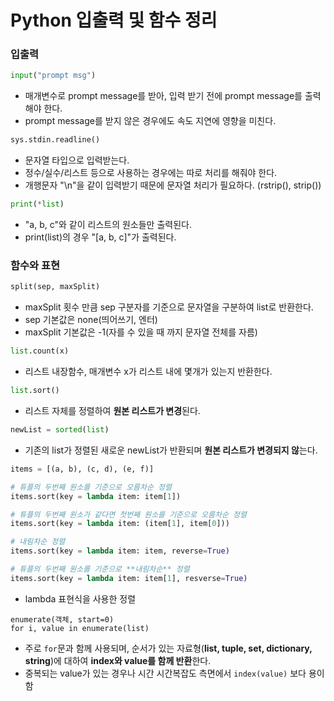 # Python 입출력 및 함수 정리

### 입출력

```python
input("prompt msg")
```
- 매개변수로 prompt message를 받아, 입력 받기 전에 prompt message를 출력해야 한다.
- prompt message를 받지 않은 경우에도 속도 지연에 영향을 미친다.

```python
sys.stdin.readline()
```
- 문자열 타입으로 입력받는다.
- 정수/실수/리스트 등으로 사용하는 경우에는 따로 처리를 해줘야 한다.
- 개행문자 "\n"을 같이 입력받기 때문에 문자열 처리가 필요하다. (rstrip(), strip())

```python
print(*list)
```
- "a, b, c"와 같이 리스트의 원소들만 출력된다.
- print(list)의 경우 "[a, b, c]"가 출력된다.
### 함수와 표현

```python
split(sep, maxSplit)
```
- maxSplit 횟수 만큼 sep 구분자를 기준으로 문자열을 구분하여 list로 반환한다.
- sep 기본값은 none(띄어쓰기, 엔터)
- maxSplit 기본값은 -1(자를 수 있을 때 까지 문자열 전체를 자름)

```python
list.count(x)
```
- 리스트 내장함수, 매개변수 x가 리스트 내에 몇개가 있는지 반환한다.

```python
list.sort()
```
- 리스트 자체를 정렬하여 **원본 리스트가 변경**된다.

```python
newList = sorted(list)
```
- 기존의 list가 정렬된 새로운 newList가 반환되며 **원본 리스트가 변경되지 않**는다.

```python
items = [(a, b), (c, d), (e, f)]

# 튜플의 두번째 원소를 기준으로 오름차순 정렬
items.sort(key = lambda item: item[1])

# 튜플의 두번째 원소가 같다면 첫번째 원소를 기준으로 오름차순 정렬
items.sort(key = lambda item: (item[1], item[0]))

# 내림차순 정렬
items.sort(key = lambda item: item, reverse=True)

# 튜플의 두번째 원소를 기준으로 **내림차순** 정렬
items.sort(key = lambda item: item[1], resverse=True)
```
- lambda 표현식을 사용한 정렬

```pyton
enumerate(객체, start=0)
for i, value in enumerate(list)
```
- 주로 `for`문과 함께 사용되며, 순서가 있는 자료형(**list, tuple, set, dictionary, string**)에 대하여 **index와 value를 함께 반환**한다. 
- 중복되는 value가 있는 경우나 시간 시간복잡도 측면에서 `index(value)` 보다 용이함